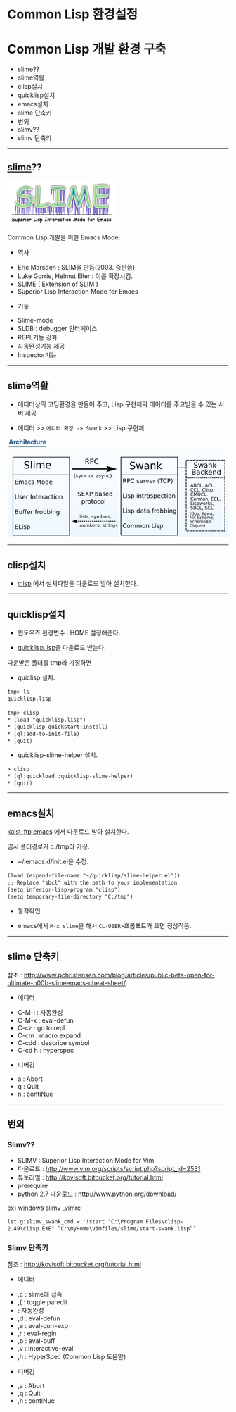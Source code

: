 Common Lisp 환경설정
=========================================================================


# Common Lisp 개발 환경 구축
- slime??
- slime역활
- clisp설치
- quicklisp설치
- emacs설치
- slime 단축키
- 번외
 - slimv??
 - slimv 단축키

--------------------------------------------------------------------------------

## [slime][slime]??
![!slime.png]

Common Lisp 개발을 위한 Emacs Mode.
* 역사
 - Eric Marsden : SLIM을 만듬(2003. 중반쯤)
 - Luke Gorrie, Helmut Eller : 이를 확장시킴.
 - SLIME ( Extension of SLIM )
 - Superior Lisp Interaction Mode for Emacs
* 기능
 - Slime-mode
 - SLDB : debugger 인터페이스
 - REPL기능 강화
 - 자동완성기능 제공
 - Inspector기능

--------------------------------------------------------------------------------

## slime역활
* 에디터상의 코딩환경을 만들어 주고, Lisp 구현체와 데이터를 주고받을 수 있는 서버 제공

* 에디터 >> `에디터 확장 -> Swank`  >> Lisp 구현체

![!slime-architecture.jpg]

--------------------------------------------------------------------------------

## clisp설치
* [clisp] 에서 설치파일을 다운로드 받아 설치한다.

--------------------------------------------------------------------------------

## quicklisp설치
* 윈도우즈 환경변수 : HOME 설정해준다.

* [quicklisp.lisp]을 다운로드 받는다.

다운받은 폴더를 tmp라 가정하면

* quiclisp 설치.

```
tmp> ls
quicklisp.lisp

tmp> clisp
* (load "quicklisp.lisp")
* (quicklisp-quickstart:install)
* (ql:add-to-init-file)
* (quit)
```

* quicklisp-slime-helper 설치.

```
> clisp
* (ql:quickload :quicklisp-slime-helper)
* (quit)
```


--------------------------------------------------------------------------------

## emacs설치
[kaist-ftp emacs] 에서 다운로드 받아 설치한다.

임시 폴더경로가 c:/tmp라 가정.

* ~/.emacs.d/init.el을 수정.
```
(load (expand-file-name "~/quicklisp/slime-helper.el"))
;; Replace "sbcl" with the path to your implementation
(setq inferior-lisp-program "clisp")
(setq temporary-file-directory "C:/tmp")
```

* 동작확인
 - emacs에서 `M-x slime`을 해서 `CL-USER>`프롬프트가 뜨면 정상작동.

--------------------------------------------------------------------------------

## slime 단축키
참조 : http://www.pchristensen.com/blog/articles/public-beta-open-for-ultimate-n00b-slimeemacs-cheat-sheet/

* 에디터
 - C-M-i : 자동완성
 - C-M-x : eval-defun
 - C-cz : go to repl
 - C-cm : macro expand
 - C-cdd : describe symbol
 - C-cd  h : hyperspec

* 디버깅
 - a    : Abort
 - q    : Quit
 - n    : contiNue

--------------------------------------------------------------------------------

## 번외
### Slimv??
- SLIMV : Superior Lisp Interaction Mode for Vim
- 다운로드 : http://www.vim.org/scripts/script.php?script_id=2531
- 튜토리얼 : http://kovisoft.bitbucket.org/tutorial.html
- prerequire
 - python 2.7 다운로드 : http://www.python.org/download/

ex) windows slimv _vimrc
```
let g:slimv_swank_cmd = '!start "C:\Program Files\clisp-2.49\clisp.EXE" “C:\myHome\vimfiles/slime/start-swank.lisp“’
```

### Slimv 단축키
참조 : http://kovisoft.bitbucket.org/tutorial.html

* 에디터
 - ,c    : slime에 접속
 - ,(    : toggle paredit
 - <Tab> : 자동완성
 - ,d    : eval-defun
 - ,e    : eval-curr-exp
 - ,r    : eval-regin
 - ,b    : eval-buff
 - ,v    : interactive-eval
 - ,h    : HyperSpec (Common Lisp 도움말)

* 디버깅
 - ,a    : Abort
 - ,q    : Quit
 - ,n    : contiNue



 [kaist-ftp emacs]: http://ftp.kaist.ac.kr/gnu/gnu/emacs/windows/
 [slime]: http://common-lisp.net/project/slime/
 [!slime.png]: ./imgs/slime.png
 [!slime-architecture.jpg]: ./imgs/slime-architecture.jpg
 [clisp]: http://sourceforge.net/projects/clisp/
 [quicklisp.lisp]: http://beta.quicklisp.org/quicklisp.lisp